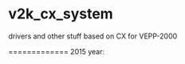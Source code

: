 v2k_cx_system
=============

drivers and other stuff based on CX for VEPP-2000

=============
2015 year:
